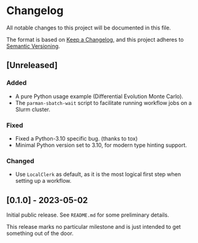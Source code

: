 # Changelog

All notable changes to this project will be documented in this file.

The format is based on [Keep a Changelog](https://keepachangelog.com/en/1.1.0/),
and this project adheres to [Semantic Versioning](https://semver.org/spec/v2.0.0.html).

## [Unreleased]

### Added

- A pure Python usage example (Differential Evolution Monte Carlo).
- The `parman-sbatch-wait` script to facilitate running workflow jobs on a Slurm cluster.

### Fixed

- Fixed a Python-3.10 specific bug. (thanks to tox)
- Minimal Python version set to 3.10, for modern type hinting support.

### Changed

- Use `LocalClerk` as default, as it is the most logical first step when setting up a workflow.

## [0.1.0] - 2023-05-02

Initial public release. See `README.md` for some preliminary details.

This release marks no particular milestone and is just intended to get something out of the door.
